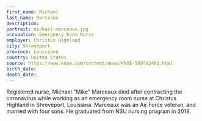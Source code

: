 ```yaml
---
first_name: Michael
last_name: Marceaux
description: 
portrait: michael-marceaux.jpg
occupation: Emergency Room Nurse
employer: Christus Highland
city: Shreveport
province: Louisiana
country: United States
source: https://www.knoe.com/content/news/KNOE-569762461.html
birth_date: 
death_date: 
---
```


Registered nurse, Michael "Mike" Marceaux died after contracting the coronavirus while working as an emergency room nurse at Christus Highland in Shreveport, Louisiana. Marceaux was an Air Force veteran, and married with four sons. He graduated from NSU nursing program in 2018.